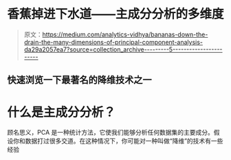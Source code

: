 # 香蕉掉进下水道——主成分分析的多维度

> 原文：<https://medium.com/analytics-vidhya/bananas-down-the-drain-the-many-dimensions-of-principal-component-analysis-da29a2057ea7?source=collection_archive---------5----------------------->

## 快速浏览一下最著名的降维技术之一

# 什么是主成分分析？

顾名思义，PCA 是一种统计方法，它使我们能够分析任何数据集的主要成分。假设你和数据打过很多交道。在这种情况下，你可能对一种叫做“降维”的技术有一些经验